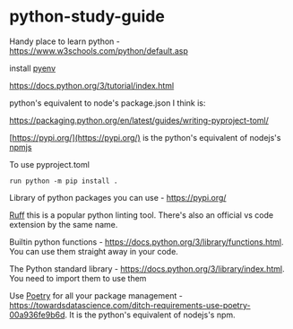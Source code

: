 # python-study-guide

Handy place to learn python - https://www.w3schools.com/python/default.asp

install [pyenv](https://github.com/pyenv/pyenv)

https://docs.python.org/3/tutorial/index.html


python's equivalent to node's package.json I think is:

https://packaging.python.org/en/latest/guides/writing-pyproject-toml/


[https://pypi.org/](https://pypi.org/) is the python's equivalent of nodejs's [npmjs](https://www.npmjs.com/)

To use pyproject.toml

```
run python -m pip install .
```

Library of python packages you can use - https://pypi.org/


[Ruff](https://github.com/astral-sh/ruff) this is a popular python linting tool. There's also an official vs code extension by the same name. 

Builtin python functions - https://docs.python.org/3/library/functions.html. You can use them straight away in your code. 


The Python standard library - https://docs.python.org/3/library/index.html. You need to import them to use them



Use [Poetry](https://python-poetry.org/) for all your package management - https://towardsdatascience.com/ditch-requirements-use-poetry-00a936fe9b6d. It is the python's equivalent of nodejs's npm. 